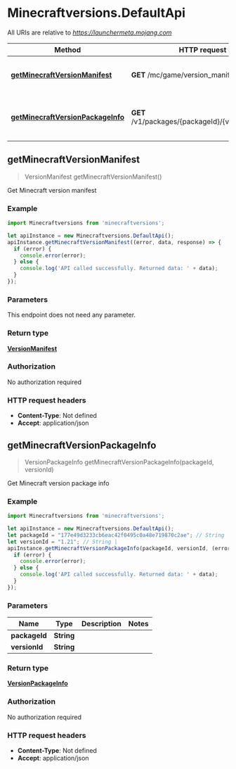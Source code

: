# Minecraftversions.DefaultApi

All URIs are relative to *https://launchermeta.mojang.com*

Method | HTTP request | Description
------------- | ------------- | -------------
[**getMinecraftVersionManifest**](DefaultApi.md#getMinecraftVersionManifest) | **GET** /mc/game/version_manifest.json | Get Minecraft version manifest
[**getMinecraftVersionPackageInfo**](DefaultApi.md#getMinecraftVersionPackageInfo) | **GET** /v1/packages/{packageId}/{versionId}.json | Get Minecraft version package info



## getMinecraftVersionManifest

> VersionManifest getMinecraftVersionManifest()

Get Minecraft version manifest

### Example

```javascript
import Minecraftversions from 'minecraftversions';

let apiInstance = new Minecraftversions.DefaultApi();
apiInstance.getMinecraftVersionManifest((error, data, response) => {
  if (error) {
    console.error(error);
  } else {
    console.log('API called successfully. Returned data: ' + data);
  }
});
```

### Parameters

This endpoint does not need any parameter.

### Return type

[**VersionManifest**](VersionManifest.md)

### Authorization

No authorization required

### HTTP request headers

- **Content-Type**: Not defined
- **Accept**: application/json


## getMinecraftVersionPackageInfo

> VersionPackageInfo getMinecraftVersionPackageInfo(packageId, versionId)

Get Minecraft version package info

### Example

```javascript
import Minecraftversions from 'minecraftversions';

let apiInstance = new Minecraftversions.DefaultApi();
let packageId = "177e49d3233cb6eac42f0495c0a48e719870c2ae"; // String | 
let versionId = "1.21"; // String | 
apiInstance.getMinecraftVersionPackageInfo(packageId, versionId, (error, data, response) => {
  if (error) {
    console.error(error);
  } else {
    console.log('API called successfully. Returned data: ' + data);
  }
});
```

### Parameters


Name | Type | Description  | Notes
------------- | ------------- | ------------- | -------------
 **packageId** | **String**|  | 
 **versionId** | **String**|  | 

### Return type

[**VersionPackageInfo**](VersionPackageInfo.md)

### Authorization

No authorization required

### HTTP request headers

- **Content-Type**: Not defined
- **Accept**: application/json

